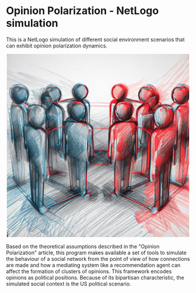 # Opinion Polarization - NetLogo simulation
This is a NetLogo simulation of different social environment scenarios that can exhibit opinion polarization dynamics. 

<p align="center">
<img src="img/polarized_net_sketch.jpg" alt="Logo" width="500">
</p>

Based on the theoretical assumptions described in the "Opinion Polarization" article, this program makes available a set of tools
to simulate the behaviour of a social network from the point of view of how connections are made and how a mediating system like
a recommendation agent can affect the formation of clusters of opinions. This framework encodes opinions as political positions. 
Because of its bipartisan characteristic, the simulated social context is the US political scenario.
